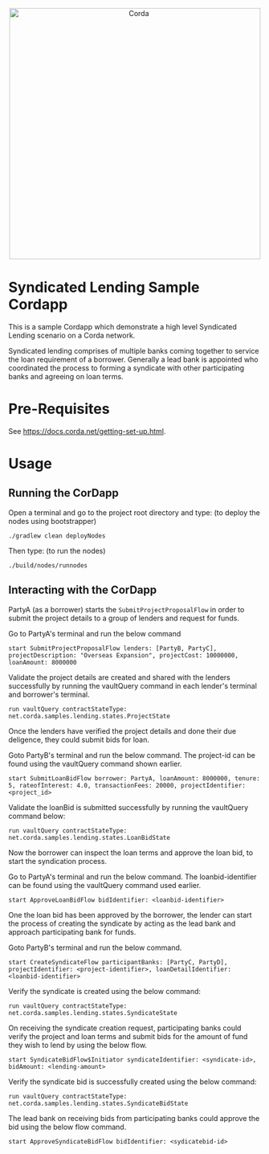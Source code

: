 <p align="center">
  <img src="https://www.corda.net/wp-content/uploads/2016/11/fg005_corda_b.png" alt="Corda" width="500">
</p>

# Syndicated Lending Sample Cordapp

This is a sample Cordapp which demonstrate a high level Syndicated Lending scenario on a Corda network. 

Syndicated lending comprises of multiple banks coming together to service the loan requirement of a borrower. 
Generally a lead bank is appointed who coordinated the process to forming a syndicate with other participating banks 
and agreeing on loan terms.

# Pre-Requisites

See https://docs.corda.net/getting-set-up.html.

# Usage

## Running the CorDapp

Open a terminal and go to the project root directory and type: (to deploy the nodes using bootstrapper)
```
./gradlew clean deployNodes
```
Then type: (to run the nodes)
```
./build/nodes/runnodes
```

## Interacting with the CorDapp

PartyA (as a borrower) starts the `SubmitProjectProposalFlow` in order to submit the project details to a group of 
lenders and request for funds. 

Go to PartyA's terminal and run the below command

```
start SubmitProjectProposalFlow lenders: [PartyB, PartyC], projectDescription: "Overseas Expansion", projectCost: 10000000, loanAmount: 8000000 
```

Validate the project details are created and shared with the lenders successfully by running the vaultQuery command in each 
lender's terminal and borrower's terminal.

```
run vaultQuery contractStateType: net.corda.samples.lending.states.ProjectState
```

Once the lenders have verified the project details and done their due deligence, they could submit bids for loan.

Goto PartyB's terminal and run the below command. The project-id can be found using the vaultQuery command shown earlier.

```
start SubmitLoanBidFlow borrower: PartyA, loanAmount: 8000000, tenure: 5, rateofInterest: 4.0, transactionFees: 20000, projectIdentifier: <project_id>
```

Validate the loanBid is submitted successfully by running the vaultQuery command below:

```
run vaultQuery contractStateType: net.corda.samples.lending.states.LoanBidState
```

Now the borrower can inspect the loan terms and approve the loan bid, to start the syndication process.

Go to PartyA's terminal and run the below command. The loanbid-identifier can be found using the vaultQuery command used earlier.

```
start ApproveLoanBidFlow bidIdentifier: <loanbid-identifier>
```

One the loan bid has been approved by the borrower, the lender can start the process of creating the syndicate by
acting as the lead bank and approach participating bank for funds.

Goto PartyB's terminal and run the below command.

```
start CreateSyndicateFlow participantBanks: [PartyC, PartyD], projectIdentifier: <project-identifier>, loanDetailIdentifier: <loanbid-identifier>
```

Verify the syndicate is created using the below command:

```
run vaultQuery contractStateType: net.corda.samples.lending.states.SyndicateState 
```

On receiving the syndicate creation request, participating banks could verify the project and loan terms and submit
bids for the amount of fund they wish to lend by using the below flow.

```
start SyndicateBidFlow$Initiator syndicateIdentifier: <syndicate-id>, bidAmount: <lending-amount>
```

Verify the syndicate bid is successfully created using the below command:

```
run vaultQuery contractStateType: net.corda.samples.lending.states.SyndicateBidState
```

The lead bank on receiving bids from participating banks could approve the bid using the below flow command.

```
start ApproveSyndicateBidFlow bidIdentifier: <sydicatebid-id>
```